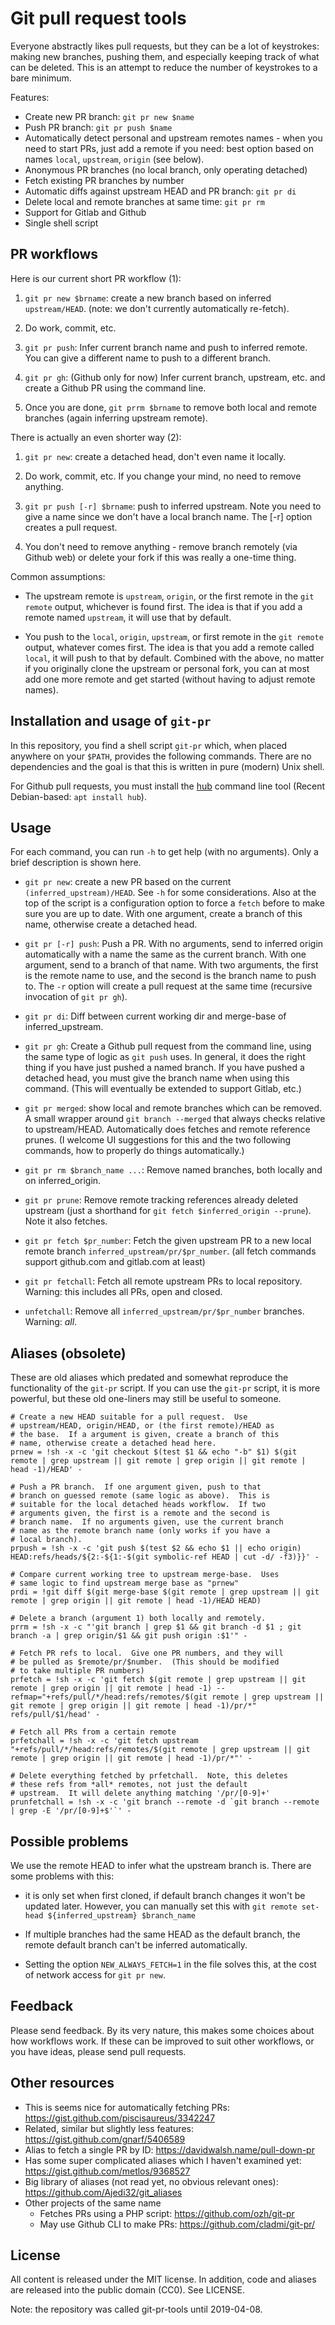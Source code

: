 # Git pull request tools

Everyone abstractly likes pull requests, but they can be a lot of keystrokes:
making new branches, pushing them, and especially keeping track of
what can be deleted.  This is an attempt to reduce the number of
keystrokes to a bare minimum.

Features:

* Create new PR branch: `git pr new $name`
* Push PR branch: `git pr push $name`
* Automatically detect personal and upstream remotes names - when you
  need to start PRs, just add a remote if you need: best option based
  on names `local`, `upstream`, `origin` (see below).
* Anonymous PR branches (no local branch, only operating detached)
* Fetch existing PR branches by number
* Automatic diffs against upstream HEAD and PR branch: `git pr di`
* Delete local and remote branches at same time: `git pr rm`
* Support for Gitlab and Github
* Single shell script


## PR workflows

Here is our current short PR workflow (1):

1. `git pr new $brname`: create a new branch based on inferred
   `upstream/HEAD`.  (note: we don't currently automatically
   re-fetch).

2. Do work, commit, etc.

3. `git pr push`: Infer current branch name and push to inferred
   remote.  You can give a different name to push to a different
   branch.

4. `git pr gh`: (Github only for now) Infer current branch, upstream, etc. and
   create a Github PR using the command line.

5. Once you are done, `git prrm $brname` to remove both local and
   remote branches (again inferring upstream remote).

There is actually an even shorter way (2):

1. `git pr new`: create a detached head, don't even name it locally.

2. Do work, commit, etc.  If you change your mind, no need to remove
   anything.

2. `git pr push [-r] $brname`: push to inferred upstream.  Note you need to
   give a name since we don't have a local branch name.  The [-r]
   option creates a pull request.

3. You don't need to remove anything - remove branch remotely (via
   Github web) or delete your fork if this was really a one-time
   thing.



Common assumptions:

- The upstream remote is `upstream`, `origin`, or the first remote in
  the `git remote` output, whichever is found first.  The idea is that
  if you add a remote named `upstream`, it will use that by default.

- You push to the `local`, `origin`, `upstream`, or first remote in
  the `git remote` output, whatever comes first.  The idea is that you
  add a remote called `local`, it will push to that by default.
  Combined with the above, no matter if you originally clone the
  upstream or personal fork, you can at most add one more remote and
  get started (without having to adjust remote names).


## Installation and usage of `git-pr`

In this repository, you find a shell script `git-pr` which, when
placed anywhere on your `$PATH`, provides the following commands.
There are no dependencies and the goal is that this is written in pure
(modern) Unix shell.

For Github pull requests, you must install the
[hub](https://github.com/github/hub) command line tool (Recent
Debian-based: `apt install hub`).

## Usage

For each command, you can run `-h` to get help (with no arguments).
Only a brief description is shown here.

* `git pr new`: create a new PR based on the current
  `(inferred_upstream)/HEAD`.  See `-h` for some considerations.  Also
  at the top of the script is a configuration option to force a
  `fetch` before to make sure you are up to date.  With one argument,
  create a branch of this name, otherwise create a detached head.

* `git pr [-r] push`: Push a PR.  With no arguments, send to inferred
  origin automatically with a name the same as the current branch.
  With one argument, send to a branch of that name.  With two
  arguments, the first is the remote name to use, and the second is
  the branch name to push to.  The `-r` option will create a pull
  request at the same time (recursive invocation of `git pr gh`).

* `git pr di`: Diff between current working dir and merge-base of
  inferred_upstream.

* `git pr gh`: Create a Github pull request from the command line,
  using the same type of logic as `git push` uses.  In general, it
  does the right thing if you have just pushed a named branch.  If you
  have pushed a detached head, you must give the branch name when
  using this command.  (This will eventually be extended to support
  Gitlab, etc.)

* `git pr merged`: show local and remote branches which can be
  removed.  A small wrapper around `git branch --merged` that always
  checks relative to upstream/HEAD.  Automatically does fetches and
  remote reference prunes.  (I welcome UI suggestions for this and the
  two following commands, how to properly do things automatically.)

* `git pr rm $branch_name ...`: Remove named branches, both locally
  and on inferred_origin.

* `git pr prune`: Remove remote tracking references already deleted
  upstream (just a shorthand for `git fetch $inferred_origin
  --prune`).  Note it also fetches.

* `git pr fetch $pr_number`: Fetch the given upstream PR to a new
  local remote branch `inferred_upstream/pr/$pr_number`. (all fetch
  commands support github.com and gitlab.com at least)

* `git pr fetchall`: Fetch all remote upstream PRs to local
  repository.  Warning: this includes all PRs, open and closed.

* `unfetchall`: Remove all `inferred_upstream/pr/$pr_number`
  branches.  Warning: *all*.


## Aliases (obsolete)

These are old aliases which predated and somewhat reproduce the
functionality of the `git-pr` script.  If you can use the `git-pr`
script, it is more powerful, but these old one-liners may still be
useful to someone.

```shell
# Create a new HEAD suitable for a pull request.  Use
# upstream/HEAD, origin/HEAD, or (the first remote)/HEAD as
# the base.  If a argument is given, create a branch of this
# name, otherwise create a detached head here.
prnew = !sh -x -c 'git checkout $(test $1 && echo "-b" $1) $(git remote | grep upstream || git remote | grep origin || git remote | head -1)/HEAD' -

# Push a PR branch.  If one argument given, push to that
# branch on guessed remote (same logic as above).  This is
# suitable for the local detached heads workflow.  If two
# arguments given, the first is a remote and the second is
# branch name.  If no arguments given, use the current branch
# name as the remote branch name (only works if you have a
# local branch).
prpush = !sh -x -c 'git push $(test $2 && echo $1 || echo origin) HEAD:refs/heads/${2:-${1:-$(git symbolic-ref HEAD | cut -d/ -f3)}}' -

# Compare current working tree to upstream merge-base.  Uses
# same logic to find upstream merge base as "prnew"
prdi = !git diff $(git merge-base $(git remote | grep upstream || git remote | grep origin || git remote | head -1)/HEAD HEAD)

# Delete a branch (argument 1) both locally and remotely.
prrm = !sh -x -c "'git branch | grep $1 && git branch -d $1 ; git branch -a | grep origin/$1 && git push origin :$1'" -

# Fetch PR refs to local.  Give one PR numbers, and they will
# be pulled as $remote/pr/$number.  (This should be modified
# to take multiple PR numbers)
prfetch = !sh -x -c 'git fetch $(git remote | grep upstream || git remote | grep origin || git remote | head -1) --refmap="+refs/pull/*/head:refs/remotes/$(git remote | grep upstream || git remote | grep origin || git remote | head -1)/pr/*" refs/pull/$1/head' -

# Fetch all PRs from a certain remote
prfetchall = !sh -x -c 'git fetch upstream "+refs/pull/*/head:refs/remotes/$(git remote | grep upstream || git remote | grep origin || git remote | head -1)/pr/*"' -

# Delete everything fetched by prfetchall.  Note, this deletes
# these refs from *all* remotes, not just the default
# upstream.  It will delete anything matching '/pr/[0-9]+'
prunfetchall = !sh -x -c 'git branch --remote -d `git branch --remote | grep -E '/pr/[0-9]+$'`' -
```

## Possible problems

We use the remote HEAD to infer what the upstream branch is.  There
are some problems with this:

- it is only set when first cloned, if default branch changes it won't
  be updated later.  However, you can manually set this with `git
  remote set-head ${inferred_upstream} $branch_name`

- If multiple branches had the same HEAD as the default branch, the
  remote default branch can't be inferred automatically.

- Setting the option `NEW_ALWAYS_FETCH=1` in the file solves this, at
  the cost of network access for `git pr new`.


## Feedback

Please send feedback.  By its very nature, this makes some choices
about how workflows work.  If these can be improved to suit other
workflows, or you have ideas, please send pull requests.


## Other resources

* This is seems nice for automatically fetching PRs: https://gist.github.com/piscisaureus/3342247
* Related, similar but slightly less features: https://gist.github.com/gnarf/5406589
* Alias to fetch a single PR by ID: https://davidwalsh.name/pull-down-pr
* Has some super complicated aliases which I haven't examined yet:
  https://gist.github.com/metlos/9368527
* Big library of aliases (not read yet, no obvious relevant ones): https://github.com/Ajedi32/git_aliases
* Other projects of the same name
  * Fetches PRs using a PHP script: https://github.com/ozh/git-pr
  * May use Github CLI to make PRs: https://github.com/cladmi/git-pr/


## License

All content is released under the MIT license.  In addition, code and
aliases are released into the public domain (CC0).  See LICENSE.

Note: the repository was called git-pr-tools until 2019-04-08.
